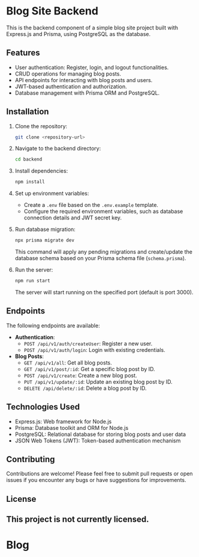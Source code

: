 
# Blog Site Backend

This is the backend component of a simple blog site project built with Express.js and Prisma, using PostgreSQL as the database.

## Features

- User authentication: Register, login, and logout functionalities.
- CRUD operations for managing blog posts.
- API endpoints for interacting with blog posts and users.
- JWT-based authentication and authorization.
- Database management with Prisma ORM and PostgreSQL.

## Installation

1. Clone the repository:

   ```bash
   git clone <repository-url>
   ```

2. Navigate to the backend directory:

   ```bash
   cd backend
   ```

3. Install dependencies:

   ```bash
   npm install
   ```

4. Set up environment variables:

   - Create a `.env` file based on the `.env.example` template.
   - Configure the required environment variables, such as database connection details and JWT secret key.

5. Run database migration:

   ```bash
   npx prisma migrate dev
   ```

   This command will apply any pending migrations and create/update the database schema based on your Prisma schema file (`schema.prisma`).

6. Run the server:

   ```bash
   npm run start
   ```

   The server will start running on the specified port (default is port 3000).

## Endpoints

The following endpoints are available:

- **Authentication**:
  - `POST /api/v1/auth/createUser`: Register a new user.
  - `POST /api/v1/auth/login`: Login with existing credentials.
- **Blog Posts**:
  - `GET /api/v1/all`: Get all blog posts.
  - `GET /api/v1/post/:id`: Get a specific blog post by ID.
  - `POST /api/v1/create`: Create a new blog post.
  - `PUT /api/v1/update/:id`: Update an existing blog post by ID.
  - `DELETE /api/delete/:id`: Delete a blog post by ID.

## Technologies Used

- Express.js: Web framework for Node.js
- Prisma: Database toolkit and ORM for Node.js
- PostgreSQL: Relational database for storing blog posts and user data
- JSON Web Tokens (JWT): Token-based authentication mechanism

## Contributing

Contributions are welcome! Please feel free to submit pull requests or open issues if you encounter any bugs or have suggestions for improvements.

## License

This project is not currently licensed.
---
# Blog
